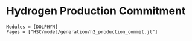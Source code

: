 # Hydrogen Production Commitment
```@autodocs
Modules = [DOLPHYN]
Pages = ["HSC/model/generation/h2_production_commit.jl"]
```